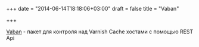 +++
date = "2014-06-14T18:18:06+03:00"
draft = false
title = "Vaban"

+++

<p><a href="https://github.com/martensson/vaban">Vaban</a>&nbsp;- пакет для контроля над Varnish Cache хостами с помощью REST Api</p>

